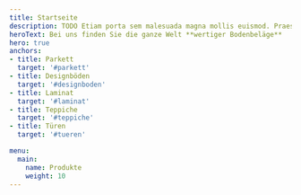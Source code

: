 ```yaml
---
title: Startseite
description: TODO Etiam porta sem malesuada magna mollis euismod. Praesent commodo cursus magna, vel scelerisque nisl consectetur et.
heroText: Bei uns finden Sie die ganze Welt **wertiger Bodenbeläge**
hero: true
anchors:
- title: Parkett
  target: '#parkett'
- title: Designböden
  target: '#designboden'
- title: Laminat
  target: '#laminat'
- title: Teppiche
  target: '#teppiche'
- title: Türen
  target: '#tueren'

menu:
  main:
    name: Produkte
    weight: 10
---
```

